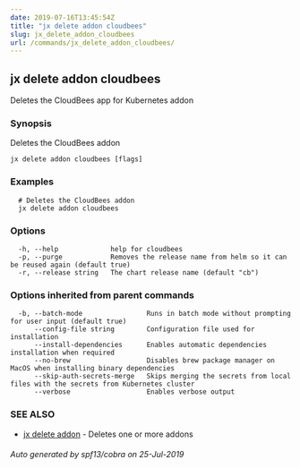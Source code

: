 ```yaml
---
date: 2019-07-16T13:45:54Z
title: "jx delete addon cloudbees"
slug: jx_delete_addon_cloudbees
url: /commands/jx_delete_addon_cloudbees/
---
```

## jx delete addon cloudbees

Deletes the CloudBees app for Kubernetes addon

### Synopsis

Deletes the CloudBees addon

```
jx delete addon cloudbees [flags]
```

### Examples

```
  # Deletes the CloudBees addon
  jx delete addon cloudbees
```

### Options

```
  -h, --help             help for cloudbees
  -p, --purge            Removes the release name from helm so it can be reused again (default true)
  -r, --release string   The chart release name (default "cb")
```

### Options inherited from parent commands

```
  -b, --batch-mode                Runs in batch mode without prompting for user input (default true)
      --config-file string        Configuration file used for installation
      --install-dependencies      Enables automatic dependencies installation when required
      --no-brew                   Disables brew package manager on MacOS when installing binary dependencies
      --skip-auth-secrets-merge   Skips merging the secrets from local files with the secrets from Kubernetes cluster
      --verbose                   Enables verbose output
```

### SEE ALSO

* [jx delete addon](/commands/jx_delete_addon/)	 - Deletes one or more addons

###### Auto generated by spf13/cobra on 25-Jul-2019
